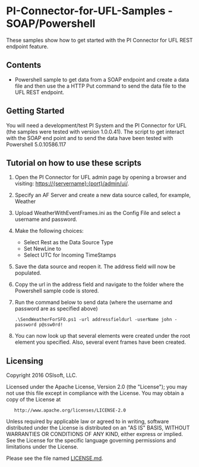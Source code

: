 # PI-Connector-for-UFL-Samples - SOAP/Powershell

These samples show how to get started with the PI Connector for UFL REST endpoint feature.

## Contents

* Powershell sample to get data from a SOAP endpoint and create a data file and then use the a HTTP Put command to send the data file to the UFL REST endpoint.

## Getting Started

You will need a development/test PI System and the PI Connector for UFL (the samples were tested with version 1.0.0.41).
The script to get interact with the SOAP end point and to send the data have been tested with Powershell 5.0.10586.117

## Tutorial on how to use these scripts
1. Open the PI Connector for UFL admin page by opening a browser and visiting: [https://{servername}:{port}/admin/ui/](https://{servername}:{port}/admin/ui/).
2. Specify an AF Server and create a new data source called, for example, Weather
3. Upload WeatherWithEventFrames.ini as the Config File and select a username and password.
4. Make the following choices:
    * Select Rest as the Data Source Type
    * Set NewLine to <CurrentWeather>
    * Select UTC for Incoming TimeStamps
5. Save the data source and reopen it. The address field will now be populated.
6. Copy the url in the address field and navigate to the folder where the Powershell sample code is stored.
7. Run the command below to send data (where the username and password are as specified above)

    `.\SendWeatherForSFO.ps1 -url addressfieldurl -userName john -password p@ssw0rd!`
8. You can now look up that several elements were created under the root element you specified. Also, several event frames have been created.

## Licensing

Copyright 2016 OSIsoft, LLC.

   Licensed under the Apache License, Version 2.0 (the "License");
   you may not use this file except in compliance with the License.
   You may obtain a copy of the License at

       http://www.apache.org/licenses/LICENSE-2.0

   Unless required by applicable law or agreed to in writing, software
   distributed under the License is distributed on an "AS IS" BASIS,
   WITHOUT WARRANTIES OR CONDITIONS OF ANY KIND, either express or implied.
   See the License for the specific language governing permissions and
   limitations under the License.
   
Please see the file named [LICENSE.md](LICENSE.md).

